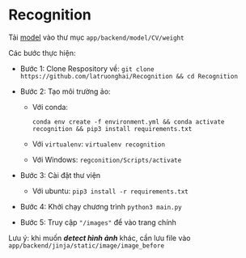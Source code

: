 # Recognition

Tải [model](https://drive.google.com/file/d/1yUzwgnTiBGDiV28Ea-R4RoN_5Sy4ts_a/view?usp=sharing) vào thư mục `app/backend/model/CV/weight`

Các bước thực hiện:

- Bước 1: Clone Respository về:
  `git clone https://github.com/latruonghai/Recognition && cd Recognition`
- Bước 2: Tạo môi trường ảo:

  - Với conda:

    `conda env create -f environment.yml && conda activate recognition && pip3 install requirements.txt`

  - Với `virtualenv`:
    `virtualenv recognition`
  - Với Windows:
    `regconition/Scripts/activate`

- Bước 3: Cài đặt thư viện
  - Với ubuntu:
    `pip3 install -r requirements.txt`
- Bước 4: Khởi chạy chương trình
  `python3 main.py`

- Bước 5: Truy cập `"/images"` để vào trang chính

Lưu ý: khi muốn **_detect hình ảnh_** khác, cần lưu file vào `app/backend/jinja/static/image/image_before`
